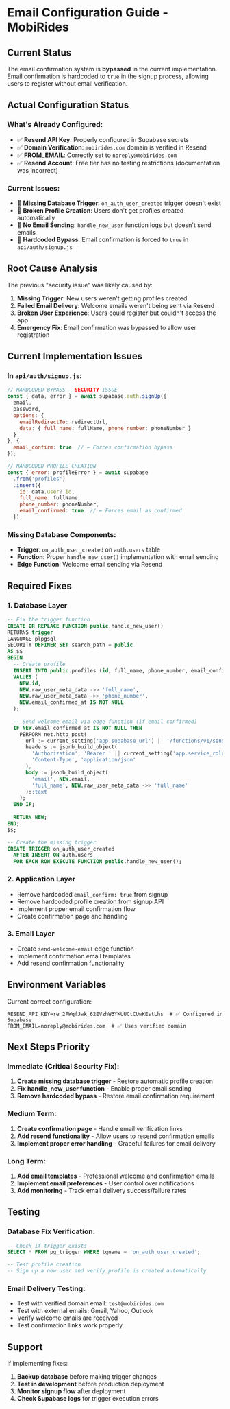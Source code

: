 # Email Configuration Guide - MobiRides

## Current Status

The email confirmation system is **bypassed** in the current implementation. Email confirmation is hardcoded to `true` in the signup process, allowing users to register without email verification.

## Actual Configuration Status

### What's Already Configured:
- ✅ **Resend API Key**: Properly configured in Supabase secrets
- ✅ **Domain Verification**: `mobirides.com` domain is verified in Resend
- ✅ **FROM_EMAIL**: Correctly set to `noreply@mobirides.com`
- ✅ **Resend Account**: Free tier has no testing restrictions (documentation was incorrect)

### Current Issues:
- 🚨 **Missing Database Trigger**: `on_auth_user_created` trigger doesn't exist
- 🚨 **Broken Profile Creation**: Users don't get profiles created automatically
- 🚨 **No Email Sending**: `handle_new_user` function logs but doesn't send emails
- 🚨 **Hardcoded Bypass**: Email confirmation is forced to `true` in `api/auth/signup.js`

## Root Cause Analysis

The previous "security issue" was likely caused by:

1. **Missing Trigger**: New users weren't getting profiles created
2. **Failed Email Delivery**: Welcome emails weren't being sent via Resend
3. **Broken User Experience**: Users could register but couldn't access the app
4. **Emergency Fix**: Email confirmation was bypassed to allow user registration

## Current Implementation Issues

### In `api/auth/signup.js`:
```javascript
// HARDCODED BYPASS - SECURITY ISSUE
const { data, error } = await supabase.auth.signUp({
  email,
  password,
  options: {
    emailRedirectTo: redirectUrl,
    data: { full_name: fullName, phone_number: phoneNumber }
  }
}, { 
  email_confirm: true  // ← Forces confirmation bypass
});

// HARDCODED PROFILE CREATION
const { error: profileError } = await supabase
  .from('profiles')
  .insert({
    id: data.user?.id,
    full_name: fullName,
    phone_number: phoneNumber,
    email_confirmed: true  // ← Forces email as confirmed
  });
```

### Missing Database Components:
- **Trigger**: `on_auth_user_created` on `auth.users` table
- **Function**: Proper `handle_new_user()` implementation with email sending
- **Edge Function**: Welcome email sending via Resend

## Required Fixes

### 1. Database Layer
```sql
-- Fix the trigger function
CREATE OR REPLACE FUNCTION public.handle_new_user()
RETURNS trigger
LANGUAGE plpgsql
SECURITY DEFINER SET search_path = public
AS $$
BEGIN
  -- Create profile
  INSERT INTO public.profiles (id, full_name, phone_number, email_confirmed)
  VALUES (
    NEW.id, 
    NEW.raw_user_meta_data ->> 'full_name',
    NEW.raw_user_meta_data ->> 'phone_number',
    NEW.email_confirmed_at IS NOT NULL
  );
  
  -- Send welcome email via edge function (if email confirmed)
  IF NEW.email_confirmed_at IS NOT NULL THEN
    PERFORM net.http_post(
      url := current_setting('app.supabase_url') || '/functions/v1/send-welcome-email',
      headers := jsonb_build_object(
        'Authorization', 'Bearer ' || current_setting('app.service_role_key'),
        'Content-Type', 'application/json'
      ),
      body := jsonb_build_object(
        'email', NEW.email,
        'full_name', NEW.raw_user_meta_data ->> 'full_name'
      )::text
    );
  END IF;
  
  RETURN NEW;
END;
$$;

-- Create the missing trigger
CREATE TRIGGER on_auth_user_created
  AFTER INSERT ON auth.users
  FOR EACH ROW EXECUTE FUNCTION public.handle_new_user();
```

### 2. Application Layer
- Remove hardcoded `email_confirm: true` from signup
- Remove hardcoded profile creation from signup API
- Implement proper email confirmation flow
- Create confirmation page and handling

### 3. Email Layer
- Create `send-welcome-email` edge function
- Implement confirmation email templates
- Add resend confirmation functionality

## Environment Variables

Current correct configuration:
```
RESEND_API_KEY=re_2FWqfJwk_62EVzhW3YKUUCtCUwKEstLhs  # ✅ Configured in Supabase
FROM_EMAIL=noreply@mobirides.com  # ✅ Uses verified domain
```

## Next Steps Priority

### Immediate (Critical Security Fix):
1. **Create missing database trigger** - Restore automatic profile creation
2. **Fix handle_new_user function** - Enable proper email sending
3. **Remove hardcoded bypass** - Restore email confirmation requirement

### Medium Term:
1. **Create confirmation page** - Handle email verification links
2. **Add resend functionality** - Allow users to resend confirmation emails
3. **Implement proper error handling** - Graceful failures for email delivery

### Long Term:
1. **Add email templates** - Professional welcome and confirmation emails
2. **Implement email preferences** - User control over notifications
3. **Add monitoring** - Track email delivery success/failure rates

## Testing

### Database Fix Verification:
```sql
-- Check if trigger exists
SELECT * FROM pg_trigger WHERE tgname = 'on_auth_user_created';

-- Test profile creation
-- Sign up a new user and verify profile is created automatically
```

### Email Delivery Testing:
- Test with verified domain email: `test@mobirides.com`
- Test with external emails: Gmail, Yahoo, Outlook
- Verify welcome emails are received
- Test confirmation links work properly

## Support

If implementing fixes:
1. **Backup database** before making trigger changes
2. **Test in development** before production deployment  
3. **Monitor signup flow** after deployment
4. **Check Supabase logs** for trigger execution errors